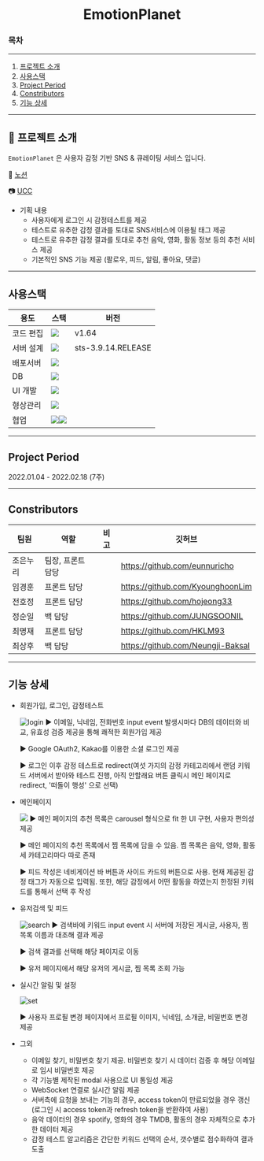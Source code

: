 <h1 align="center">EmotionPlanet</h1>

### 목차

---

1. [프로젝트 소개](#-프로젝트-소개)
2. [사용스택](#사용스택)
3. [Project Period](#project-period)
4. [Constributors](#constributors)
5. [기능 상세](#기능-상세)

---

## 📖 프로젝트 소개

`EmotionPlanet` 은 사용자 감정 기반 SNS & 큐레이팅 서비스 입니다.


📜 [노션](https://ionized-sugar-931.notion.site/B-Noty-cf7e5b4f43754c178652ae2f23698852)

📷 [UCC](exec/ucc.mp4)

-   기획 내용
    - 사용자에게 로그인 시 감정테스트를 제공 
    - 테스트로 유추한 감정 결과를 토대로 SNS서비스에 이용될 태그 제공
    - 테스트로 유추한 감정 결과를 토대로 추천 음악, 영화, 활동 정보 등의 추천 서비스 제공
    - 기본적인 SNS 기능 제공 (팔로우, 피드, 알림, 좋아요, 댓글)

---

## 사용스택

| 용도      | 스택                                                                                                                                                                                                           | 버전  |
| --------- | -------------------------------------------------------------------------------------------------------------------------------------------------------------------------------------------------------------- | ----- |
| 코드 편집 | <img src="https://img.shields.io/badge/Visual Studio Code-007ACC?style=plastic&logo=Visual Studio Code&logoColor=white">                                                                                       | v1.64 |
| 서버 설계         | <img src="https://img.shields.io/badge/Spring-339933?style=plastic&logo=Spring&logoColor=white"> | sts-3.9.14.RELEASE |
| 배포서버          | <img src="https://img.shields.io/badge/Amazon AWS-232F3E?style=plastic&logo=Amazon%20AWS&logoColor=white"> |        
| DB        | <img src="https://img.shields.io/badge/MySQL-FFCA28?style=plastic&logo=MySQL&logoColor=white">                                                                                                              |       |
| UI 개발           | <img src="https://img.shields.io/badge/Vue.js-4FC08D?style=plastic&logo=Vue.js&logoColor=white"> |                    |
| 형상관리  | <img src="https://img.shields.io/badge/git-F05032?style=plastic&logo=git&logoColor=white">                                                                                                                     |       |
| 협업      | <img src="https://img.shields.io/badge/Jira Software-0052CC?style=plastic&logo=Jira Software&logoColor=white"><img src="https://img.shields.io/badge/Notion-000000?style=plastic&logo=Notion&logoColor=white"> |       |

---

## Project Period

2022.01.04 - 2022.02.18 (7주)

---

## Constributors

| 팀원   | 역할                             | 비고 | 깃허브                            |
| ------ | -------------------------------- | ---- | --------------------------------- |
| 조은누리 | 팀장, 프론트 담당               |      | https://github.com/eunnuricho     |
| 임경훈 | 프론트 담당                       |      | https://github.com/KyounghoonLim  |
| 전호정 | 프론트 담당                       |      | https://github.com/hojeong33      |
| 정순일 | 백 담당                           |      | https://github.com/JUNGSOONIL     |
| 최명재 | 프론트 담당                       |      | https://github.com/HKLM93         |
| 최상후 | 백 담당                           |      | https://github.com/Neungji-Baksal |

---

## 기능 상세

-   회원가입, 로그인, 감정테스트

       ![login](https://user-images.githubusercontent.com/88392868/171982162-e68359c3-3ca6-49cb-9067-cd99f6b47940.gif)
        ▶ 이메일, 닉네임, 전화번호 input event 발생시마다 DB의 데이터와 비교, 유효성 검증 제공을 통해 쾌적한 회원가입 제공

    ▶ Google OAuth2, Kakao를 이용한 소셜 로그인 제공

    ▶ 로그인 이후 감정 테스트로 redirect(여섯 가지의 감정 카테고리에서 랜덤 키워드 서버에서 받아와 테스트 진행, 아직 안할래요 버튼 클릭시 메인 페이지로 redirect, '떠돌이 행성' 으로 선택)
        
-   메인페이지

       <img src="exec/main.gif">
        ▶ 메인 페이지의 추천 목록은 carousel 형식으로 fit 한 UI 구현, 사용자 편의성 제공

    ▶ 메인 페이지의 추천 목록에서 찜 목록에 담을 수 있음. 찜 목록은 음악, 영화, 활동 세 카테고리마다 따로 존재

    ▶ 피드 작성은 네비게이션 바 버튼과 사이드 카드의 버튼으로 사용. 현재 제공된 감정 태그가 자동으로 입력됨. 또한, 해당 감정에서 어떤 활동을 하였는지 한정된 키워드를 통해서 선택 후 작성

-   유저검색 및 피드

       ![search](https://user-images.githubusercontent.com/88392868/171982260-f6cb2834-5cca-407a-bfa8-c40091089f81.gif)
        ▶ 검색바에 키워드 input event 시 서버에 저장된 게시글, 사용자, 찜 목록 이름과 대조해 결과 제공

    ▶ 검색 결과를 선택해 해당 페이지로 이동

    ▶ 유저 페이지에서 해당 유저의 게시글, 찜 목록 조회 가능

-   실시간 알림 및 설정

       ![set](https://user-images.githubusercontent.com/88392868/171982282-86304238-e33f-4a6c-a843-323161172f71.gif)

    ▶ 사용자 프로필 변경 페이지에서 프로필 이미지, 닉네임, 소개글, 비밀번호 변경 제공

-   그외
    - 이메일 찾기, 비밀번호 찾기 제공. 비밀번호 찾기 시 데이터 검증 후 해당 이메일로 임시 비밀번호 제공
    - 각 기능별 제작된 modal 사용으로 UI 통일성 제공
    - WebSocket 연결로 실시간 알림 제공
    - 서버측에 요청을 보내는 기능의 경우,  access token이 만료되었을 경우 갱신(로그인 시 access token과 refresh token을 반환하여 사용)
    - 음악 데이터의 경우 spotify, 영화의 경우 TMDB, 활동의 경우 자체적으로 추가한 데이터 제공
    - 감정 테스트 알고리즘은 간단한 키워드 선택의 순서, 갯수별로 점수화하여 결과 도출
